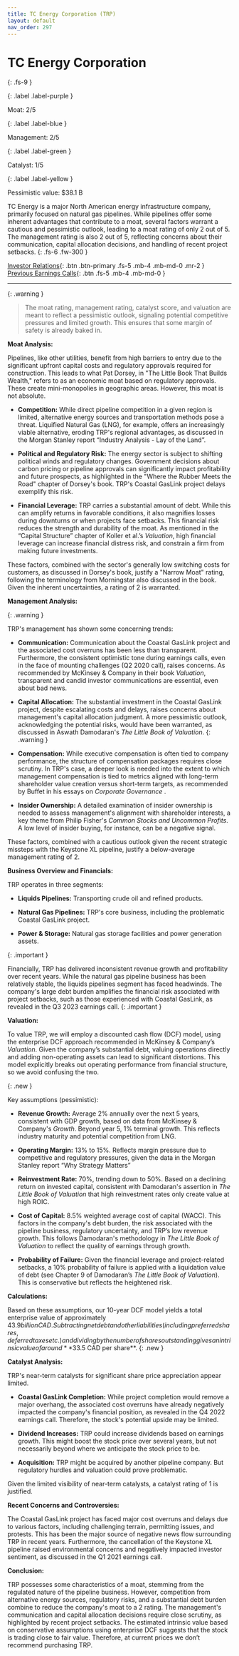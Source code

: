 ```yaml
---
title: TC Energy Corporation (TRP)
layout: default
nav_order: 297
---
```


# TC Energy Corporation
{: .fs-9 }

{: .label .label-purple }

Moat: 2/5

{: .label .label-blue }

Management: 2/5

{: .label .label-green }

Catalyst: 1/5

{: .label .label-yellow }

Pessimistic value: $38.1 B

TC Energy is a major North American energy infrastructure company, primarily focused on natural gas pipelines. While pipelines offer some inherent advantages that contribute to a moat, several factors warrant a cautious and pessimistic outlook, leading to a moat rating of only 2 out of 5.  The management rating is also 2 out of 5, reflecting concerns about their communication, capital allocation decisions, and handling of recent project setbacks.
{: .fs-6 .fw-300 }

[Investor Relations](https://www.google.com/search?q=TRP+investor+relations){: .btn .btn-primary .fs-5 .mb-4 .mb-md-0 .mr-2 }
[Previous Earnings Calls](https://discountingcashflows.com/company/TRP/transcripts/){: .btn .fs-5 .mb-4 .mb-md-0 }

---

{: .warning } 
>The moat rating, management rating, catalyst score, and valuation are meant to reflect a pessimistic outlook, signaling potential competitive pressures and limited growth. This ensures that some margin of safety is already baked in.


**Moat Analysis:**

Pipelines, like other utilities, benefit from high barriers to entry due to the significant upfront capital costs and regulatory approvals required for construction. This leads to what Pat Dorsey, in "The Little Book That Builds Wealth," refers to as an economic moat based on regulatory approvals.  These create mini-monopolies in geographic areas.  However, this moat is not absolute.  

* **Competition:** While direct pipeline competition in a given region is limited, alternative energy sources and transportation methods pose a threat.  Liquified Natural Gas (LNG), for example, offers an increasingly viable alternative, eroding TRP's regional advantages, as discussed in the Morgan Stanley report “Industry Analysis - Lay of the Land”.

* **Political and Regulatory Risk:** The energy sector is subject to shifting political winds and regulatory changes.  Government decisions about carbon pricing or pipeline approvals can significantly impact profitability and future prospects, as highlighted in the "Where the Rubber Meets the Road" chapter of Dorsey's book.  TRP's Coastal GasLink project delays exemplify this risk.

* **Financial Leverage:** TRP carries a substantial amount of debt. While this can amplify returns in favorable conditions, it also magnifies losses during downturns or when projects face setbacks. This financial risk reduces the strength and durability of the moat.  As mentioned in the “Capital Structure” chapter of Koller et al.’s *Valuation*, high financial leverage can increase financial distress risk, and constrain a firm from making future investments.

These factors, combined with the sector's generally low switching costs for customers, as discussed in Dorsey's book,  justify a "Narrow Moat" rating, following the terminology from Morningstar also discussed in the book. Given the inherent uncertainties, a rating of 2 is warranted.


**Management Analysis:**

{: .warning }

TRP's management has shown some concerning trends:

* **Communication:** Communication about the Coastal GasLink project and the associated cost overruns has been less than transparent.  Furthermore, the consistent optimistic tone during earnings calls, even in the face of mounting challenges (Q2 2020 call), raises concerns.  As recommended by McKinsey & Company in their book *Valuation*, transparent and candid investor communications are essential, even about bad news.

* **Capital Allocation:** The substantial investment in the Coastal GasLink project, despite escalating costs and delays, raises concerns about management's capital allocation judgment.  A more pessimistic outlook, acknowledging the potential risks, would have been warranted, as discussed in Aswath Damodaran's  *The Little Book of Valuation*.
{: .warning }

* **Compensation:**  While executive compensation is often tied to company performance, the structure of compensation packages requires close scrutiny.  In TRP's case, a deeper look is needed into the extent to which management compensation is tied to metrics aligned with long-term shareholder value creation versus short-term targets, as recommended by Buffet in his essays on *Corporate Governance* .

* **Insider Ownership:**  A detailed examination of insider ownership is needed to assess management's alignment with shareholder interests, a key theme from Philip Fisher's *Common Stocks and Uncommon Profits*.  A low level of insider buying, for instance, can be a negative signal.

These factors, combined with a cautious outlook given the recent strategic missteps with the Keystone XL pipeline, justify a below-average management rating of 2.


**Business Overview and Financials:**

TRP operates in three segments:

* **Liquids Pipelines:** Transporting crude oil and refined products.

* **Natural Gas Pipelines:**  TRP's core business, including the problematic Coastal GasLink project.

* **Power & Storage:** Natural gas storage facilities and power generation assets.

{: .important }

Financially, TRP has delivered inconsistent revenue growth and profitability over recent years. While the natural gas pipeline business has been relatively stable, the liquids pipelines segment has faced headwinds. The company's large debt burden amplifies the financial risk associated with project setbacks, such as those experienced with Coastal GasLink, as revealed in the Q3 2023 earnings call.
{: .important }


**Valuation:**

To value TRP, we will employ a discounted cash flow (DCF) model, using the enterprise DCF approach recommended in McKinsey & Company’s *Valuation*. Given the company’s substantial debt, valuing operations directly and adding non-operating assets can lead to significant distortions. This model explicitly breaks out operating performance from financial structure, so we avoid confusing the two.  

{: .new }

Key assumptions (pessimistic):

* **Revenue Growth:** Average 2% annually over the next 5 years, consistent with GDP growth, based on data from McKinsey & Company's *Growth*. Beyond year 5, 1% terminal growth. This reflects industry maturity and potential competition from LNG.

* **Operating Margin:** 13% to 15%. Reflects margin pressure due to competitive and regulatory pressures, given the data in the Morgan Stanley report “Why Strategy Matters”

* **Reinvestment Rate:**  70%, trending down to 50%. Based on a declining return on invested capital, consistent with Damodaran's assertion in *The Little Book of Valuation* that high reinvestment rates only create value at high ROIC.

* **Cost of Capital:** 8.5% weighted average cost of capital (WACC). This factors in the company's debt burden, the risk associated with the pipeline business, regulatory uncertainty, and TRP’s low revenue growth. This follows Damodaran's methodology in *The Little Book of Valuation* to reflect the quality of earnings through growth.

* **Probability of Failure:** Given the financial leverage and project-related setbacks, a 10% probability of failure is applied with a liquidation value of debt (see Chapter 9 of Damodaran’s *The Little Book of Valuation*).  This is conservative but reflects the heightened risk.


**Calculations:**

Based on these assumptions, our 10-year DCF model yields a total enterprise value of approximately $43.9 billion CAD.  Subtracting net debt and other liabilities (including preferred shares, deferred taxes etc.) and dividing by the number of shares outstanding gives an intrinsic value of around **$33.5 CAD per share**.
{: .new }


**Catalyst Analysis:**

TRP's near-term catalysts for significant share price appreciation appear limited.  

* **Coastal GasLink Completion:** While project completion would remove a major overhang, the associated cost overruns have already negatively impacted the company's financial position, as revealed in the Q4 2022 earnings call. Therefore, the stock's potential upside may be limited.  

* **Dividend Increases:** TRP could increase dividends based on earnings growth. This might boost the stock price over several years, but not necessarily beyond where we anticipate the stock price to be.

* **Acquisition:** TRP might be acquired by another pipeline company. But regulatory hurdles and valuation could prove problematic.

Given the limited visibility of near-term catalysts, a catalyst rating of 1 is justified.

**Recent Concerns and Controversies:**

The Coastal GasLink project has faced major cost overruns and delays due to various factors, including challenging terrain, permitting issues, and protests. This has been the major source of negative news flow surrounding TRP in recent years.  Furthermore, the cancellation of the Keystone XL pipeline raised environmental concerns and negatively impacted investor sentiment, as discussed in the Q1 2021 earnings call. 

**Conclusion:**

TRP possesses some characteristics of a moat, stemming from the regulated nature of the pipeline business. However, competition from alternative energy sources, regulatory risks, and a substantial debt burden combine to reduce the company's moat to a 2 rating. The management's communication and capital allocation decisions require close scrutiny, as highlighted by recent project setbacks. The estimated intrinsic value based on conservative assumptions using enterprise DCF suggests that the stock is trading close to fair value. Therefore, at current prices we don’t recommend purchasing TRP.